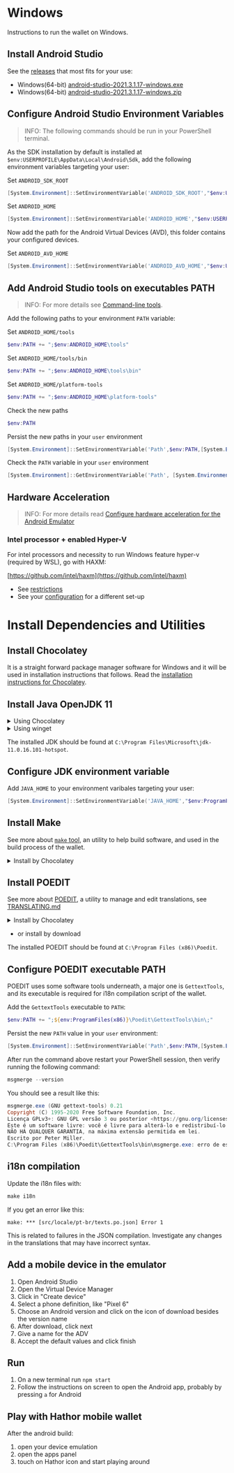 
# Windows

Instructions to run the wallet on Windows.

## Install Android Studio

See the [releases](https://developer.android.com/studio) that most fits for your use:

- Windows(64-bit) [android-studio-2021.3.1.17-windows.exe](https://redirector.gvt1.com/edgedl/android/studio/install/2021.3.1.17/android-studio-2021.3.1.17-windows.exe)
- Windows(64-bit) [android-studio-2021.3.1.17-windows.zip](https://redirector.gvt1.com/edgedl/android/studio/ide-zips/2021.3.1.17/android-studio-2021.3.1.17-windows.zip)

## Configure Android Studio Environment Variables

> INFO: The following commands should be run in your PowerShell terminal.

As the SDK installation by default is installed at `$env:USERPROFILE\AppData\Local\Android\Sdk`, add the following environment variables targeting your user:

Set `ANDROID_SDK_ROOT`

```powershell
[System.Environment]::SetEnvironmentVariable('ANDROID_SDK_ROOT',"$env:USERPROFILE\AppData\Local\Android\Sdk",[System.EnvironmentVariableTarget]::User)
```

Set `ANDROID_HOME`

```powershell
[System.Environment]::SetEnvironmentVariable('ANDROID_HOME',"$env:USERPROFILE\AppData\Local\Android\Sdk",[System.EnvironmentVariableTarget]::User)
```

Now add the path for the Android Virtual Devices (AVD), this folder contains your configured devices.

Set `ANDROID_AVD_HOME`

```powershell
[System.Environment]::SetEnvironmentVariable('ANDROID_AVD_HOME',"$env:USERPROFILE\.android\avd",[System.EnvironmentVariableTarget]::User)
```
## Add Android Studio tools on executables PATH

> INFO: For more details see [Command-line tools](https://developer.android.com/studio/command-line).

Add the following paths to your environment `PATH` variable:

Set `ANDROID_HOME/tools`

```powershell
$env:PATH += ";$env:ANDROID_HOME\tools"
```

Set `ANDROID_HOME/tools/bin`

```powershell
$env:PATH += ";$env:ANDROID_HOME\tools\bin"
 ```

Set `ANDROID_HOME/platform-tools`

```powershell
$env:PATH += ";$env:ANDROID_HOME\platform-tools"
```

Check the new paths

```powershell
$env:PATH
```

Persist the new paths in your `user` environment

```powershell
[System.Environment]::SetEnvironmentVariable('Path',$env:PATH,[System.EnvironmentVariableTarget]::User)
```

Check the `PATH` variable in your `user` environment

```powershell
[System.Environment]::GetEnvironmentVariable('Path', [System.EnvironmentVariableTarget]::User)
```

## Hardware Acceleration

> INFO: For more details read [Configure hardware acceleration for the Android Emulator](https://developer.android.com/studio/run/emulator-acceleration)

### Intel processor + enabled Hyper-V

For intel processors and necessity to run Windows feature hyper-v (required by WSL), go with HAXM:

[https://github.com/intel/haxm](https://github.com/intel/haxm)

- See [restrictions](https://developer.android.com/studio/run/emulator-acceleration#vm-accel-restrictions)
- See your [configuration](https://developer.android.com/studio/run/emulator-acceleration#vm-windows) for a different set-up

# Install Dependencies and Utilities

## Install Chocolatey

It is a straight forward package manager software for Windows and it will be used in installation instructions that follows. Read the [installation instructions for Chocolatey](https://chocolatey.org/install).

## Install Java OpenJDK 11

<details><summary>Using Chocolatey</summary>

See the available options:
```powershell
choco search openjdk11
```

Choose your desired version and install:
```powershell
choco install microsoft-openjdk11
```
</details>

<details><summary>Using winget</summary>

See the available options:
```powershell
winget search Microsoft.OpenJDK
```

Choose your desired version and install:
```powershell
winget install Microsoft.OpenJDK.11
```
</details>

The installed JDK should be found at `C:\Program Files\Microsoft\jdk-11.0.16.101-hotspot`.

## Configure JDK environment variable

Add `JAVA_HOME` to your environment varibales targeting your user:

```powershell
[System.Environment]::SetEnvironmentVariable('JAVA_HOME',"$env:ProgramFiles\Microsoft\jdk-11.0.16.101-hotspot",[System.EnvironmentVariableTarget]::User)
```

## Install Make

See more about [`make` tool](https://www.gnu.org/software/make/), an utility to help build software, and used in the build process of the wallet.

<details><summary>Install by Chocolatey</summary>
On windows you can install with Chocolatey:

```powershell
choco install make
```
</details>

## Install POEDIT

See more about [POEDIT](https://poedit.net/), a utility to manage and edit translations, see [TRANSLATING.md](./TRANSLATING.md)

<details><summary>Install by Chocolatey</summary>

On windows you can install with Chocolatey:

```powershell
choco install poedit
```

However the current available version is ****`2.4.2`,** while downloading from the website you get the most recent version.
</details>

- or install by download

The installed POEDIT should be found at `C:\Program Files (x86)\Poedit`.

## Configure POEDIT executable PATH

POEDIT uses some software tools underneath, a major one is `GettextTools`, and its executable is required for i18n compilation script of the wallet.

Add the `GettextTools` executable to `PATH`:

```powershell
$env:PATH += ";${env:ProgramFiles(x86)}\Poedit\GettextTools\bin\;"
```

Persist the new `PATH` value in your `user` environment:

```powershell
[System.Environment]::SetEnvironmentVariable('Path',$env:PATH,[System.EnvironmentVariableTarget]::User)
```

After run the command above restart your PowerShell session, then verify running the following command:

```powershell
msgmerge --version
```

You should see a result like this:

```powershell
msgmerge.exe (GNU gettext-tools) 0.21
Copyright (C) 1995-2020 Free Software Foundation, Inc.
Licença GPLv3+: GNU GPL versão 3 ou posterior <https://gnu.org/licenses/gpl.html>
Este é um software livre: você é livre para alterá-lo e redistribuí-lo.
NÃO HÁ QUALQUER GARANTIA, na máxima extensão permitida em lei.
Escrito por Peter Miller.
C:\Program Files (x86)\Poedit\GettextTools\bin\msgmerge.exe: erro de escrita
```
## i18n compilation

Update the i18n files with:
```powershell
make i18n
```

If you get an error like this:
```
make: *** [src/locale/pt-br/texts.po.json] Error 1
```
This is related to failures in the JSON compilation. Investigate any changes in the translations that may have incorrect
syntax.

## Add a mobile device in the emulator

1. Open Android Studio
2. Open the Virtual Device Manager
3. Click in "Create device"
4. Select a phone definition, like "Pixel 6"
5. Choose an Android version and click on the icon of download besides the version name
6. After download, click next
7. Give a name for the ADV
8. Accept the default values and click finish

## Run

1. On a new terminal run `npm start`
2. Follow the instructions on screen to open the Android app, probably by pressing `a` for Android

## Play with Hathor mobile wallet

After the android build:
1. open your device emulation
2. open the apps panel
3. touch on Hathor icon and start playing around

